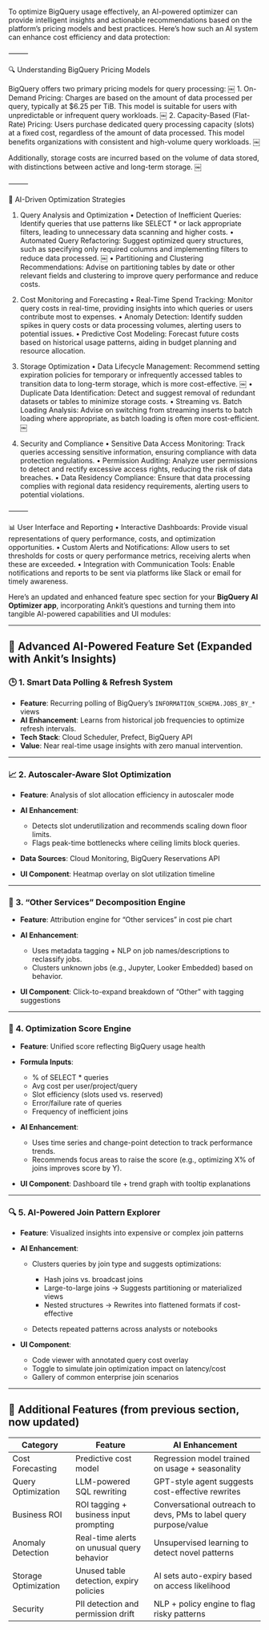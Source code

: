 To optimize BigQuery usage effectively, an AI-powered optimizer can provide intelligent insights and actionable recommendations based on the platform’s pricing models and best practices. Here’s how such an AI system can enhance cost efficiency and data protection:

⸻

🔍 Understanding BigQuery Pricing Models

BigQuery offers two primary pricing models for query processing: ￼
	1.	On-Demand Pricing: Charges are based on the amount of data processed per query, typically at $6.25 per TiB. This model is suitable for users with unpredictable or infrequent query workloads. ￼
	2.	Capacity-Based (Flat-Rate) Pricing: Users purchase dedicated query processing capacity (slots) at a fixed cost, regardless of the amount of data processed. This model benefits organizations with consistent and high-volume query workloads. ￼

Additionally, storage costs are incurred based on the volume of data stored, with distinctions between active and long-term storage. ￼

⸻

🤖 AI-Driven Optimization Strategies

1. Query Analysis and Optimization
	•	Detection of Inefficient Queries: Identify queries that use patterns like SELECT * or lack appropriate filters, leading to unnecessary data scanning and higher costs.
	•	Automated Query Refactoring: Suggest optimized query structures, such as specifying only required columns and implementing filters to reduce data processed. ￼
	•	Partitioning and Clustering Recommendations: Advise on partitioning tables by date or other relevant fields and clustering to improve query performance and reduce costs.

2. Cost Monitoring and Forecasting
	•	Real-Time Spend Tracking: Monitor query costs in real-time, providing insights into which queries or users contribute most to expenses.
	•	Anomaly Detection: Identify sudden spikes in query costs or data processing volumes, alerting users to potential issues.
	•	Predictive Cost Modeling: Forecast future costs based on historical usage patterns, aiding in budget planning and resource allocation.

3. Storage Optimization
	•	Data Lifecycle Management: Recommend setting expiration policies for temporary or infrequently accessed tables to transition data to long-term storage, which is more cost-effective. ￼
	•	Duplicate Data Identification: Detect and suggest removal of redundant datasets or tables to minimize storage costs.
	•	Streaming vs. Batch Loading Analysis: Advise on switching from streaming inserts to batch loading where appropriate, as batch loading is often more cost-efficient. ￼

4. Security and Compliance
	•	Sensitive Data Access Monitoring: Track queries accessing sensitive information, ensuring compliance with data protection regulations.
	•	Permission Auditing: Analyze user permissions to detect and rectify excessive access rights, reducing the risk of data breaches.
	•	Data Residency Compliance: Ensure that data processing complies with regional data residency requirements, alerting users to potential violations.

⸻

📊 User Interface and Reporting
	•	Interactive Dashboards: Provide visual representations of query performance, costs, and optimization opportunities.
	•	Custom Alerts and Notifications: Allow users to set thresholds for costs or query performance metrics, receiving alerts when these are exceeded.
	•	Integration with Communication Tools: Enable notifications and reports to be sent via platforms like Slack or email for timely awareness.

Here’s an updated and enhanced feature spec section for your **BigQuery AI Optimizer app**, incorporating Ankit’s questions and turning them into tangible AI-powered capabilities and UI modules:

---

## 🔧 **Advanced AI-Powered Feature Set (Expanded with Ankit’s Insights)**

### 🕒 1. **Smart Data Polling & Refresh System**

* **Feature**: Recurring polling of BigQuery’s `INFORMATION_SCHEMA.JOBS_BY_*` views
* **AI Enhancement**: Learns from historical job frequencies to optimize refresh intervals.
* **Tech Stack**: Cloud Scheduler, Prefect, BigQuery API
* **Value**: Near real-time usage insights with zero manual intervention.

---

### 📈 2. **Autoscaler-Aware Slot Optimization**

* **Feature**: Analysis of slot allocation efficiency in autoscaler mode
* **AI Enhancement**:

  * Detects slot underutilization and recommends scaling down floor limits.
  * Flags peak-time bottlenecks where ceiling limits block queries.
* **Data Sources**: Cloud Monitoring, BigQuery Reservations API
* **UI Component**: Heatmap overlay on slot utilization timeline

---

### 🧩 3. **“Other Services” Decomposition Engine**

* **Feature**: Attribution engine for “Other services” in cost pie chart
* **AI Enhancement**:

  * Uses metadata tagging + NLP on job names/descriptions to reclassify jobs.
  * Clusters unknown jobs (e.g., Jupyter, Looker Embedded) based on behavior.
* **UI Component**: Click-to-expand breakdown of “Other” with tagging suggestions

---

### 🧠 4. **Optimization Score Engine**

* **Feature**: Unified score reflecting BigQuery usage health
* **Formula Inputs**:

  * % of SELECT \* queries
  * Avg cost per user/project/query
  * Slot efficiency (slots used vs. reserved)
  * Error/failure rate of queries
  * Frequency of inefficient joins
* **AI Enhancement**:

  * Uses time series and change-point detection to track performance trends.
  * Recommends focus areas to raise the score (e.g., optimizing X% of joins improves score by Y).
* **UI Component**: Dashboard tile + trend graph with tooltip explanations

---

### 🔍 5. **AI-Powered Join Pattern Explorer**

* **Feature**: Visualized insights into expensive or complex join patterns
* **AI Enhancement**:

  * Clusters queries by join type and suggests optimizations:

    * Hash joins vs. broadcast joins
    * Large-to-large joins → Suggests partitioning or materialized views
    * Nested structures → Rewrites into flattened formats if cost-effective
  * Detects repeated patterns across analysts or notebooks
* **UI Component**:

  * Code viewer with annotated query cost overlay
  * Toggle to simulate join optimization impact on latency/cost
  * Gallery of common enterprise join scenarios

---

## 🚀 Additional Features (from previous section, now updated)

| Category             | Feature                                    | AI Enhancement                                                    |
| -------------------- | ------------------------------------------ | ----------------------------------------------------------------- |
| Cost Forecasting     | Predictive cost model                      | Regression model trained on usage + seasonality                   |
| Query Optimization   | LLM-powered SQL rewriting                  | GPT-style agent suggests cost-effective rewrites                  |
| Business ROI         | ROI tagging + business input prompting     | Conversational outreach to devs, PMs to label query purpose/value |
| Anomaly Detection    | Real-time alerts on unusual query behavior | Unsupervised learning to detect novel patterns                    |
| Storage Optimization | Unused table detection, expiry policies    | AI sets auto-expiry based on access likelihood                    |
| Security             | PII detection and permission drift         | NLP + policy engine to flag risky patterns                        |
